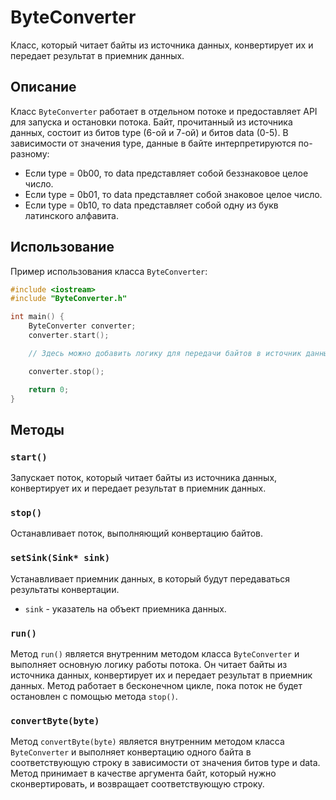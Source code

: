 # ByteConverter

Класс, который читает байты из источника данных, конвертирует их и передает результат в приемник данных.

## Описание

Класс `ByteConverter` работает в отдельном потоке и предоставляет API для запуска и остановки потока. Байт, прочитанный из источника данных, состоит из битов type (6-ой и 7-ой) и битов data (0-5). В зависимости от значения type, данные в байте интерпретируются по-разному:
- Если type = 0b00, то data представляет собой беззнаковое целое число.
- Если type = 0b01, то data представляет собой знаковое целое число.
- Если type = 0b10, то data представляет собой одну из букв латинского алфавита.

## Использование

Пример использования класса `ByteConverter`:

```cpp
#include <iostream>
#include "ByteConverter.h"

int main() {
    ByteConverter converter;
    converter.start();

    // Здесь можно добавить логику для передачи байтов в источник данных и получения результатов из приемника данных

    converter.stop();

    return 0;
}
```

## Методы

### `start()`

Запускает поток, который читает байты из источника данных, конвертирует их и передает результат в приемник данных.

### `stop()`

Останавливает поток, выполняющий конвертацию байтов.

### `setSink(Sink* sink)`

Устанавливает приемник данных, в который будут передаваться результаты конвертации.

- `sink` - указатель на объект приемника данных.
  
### `run()`

Метод `run()` является внутренним методом класса `ByteConverter` и выполняет основную логику работы потока. Он читает байты из источника данных, конвертирует их и передает результат в приемник данных. Метод работает в бесконечном цикле, пока поток не будет остановлен с помощью метода `stop()`.

### `convertByte(byte)`

Метод `convertByte(byte)` является внутренним методом класса `ByteConverter` и выполняет конвертацию одного байта в соответствующую строку в зависимости от значения битов type и data. Метод принимает в качестве аргумента байт, который нужно сконвертировать, и возвращает соответствующую строку.
